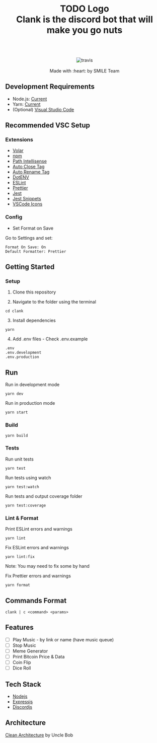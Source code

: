 <h1 align="center">
  TODO Logo
  <br>
    Clank is the discord bot that will make you go nuts
  <br>
  <br>
</h1>

<p align="center">
  <br>
  <img src="https://app.travis-ci.com/Psycarlo/clank.svg?branch=main" alt="travis">
  <br>
  <br>
  Made with :heart: by SMILE Team
</p>

## Development Requirements

- Node.js: [Current](https://nodejs.org/en/)
- Yarn: [Current](https://classic.yarnpkg.com/lang/en/docs/install)
- (Optional) [Visual Studio Code](https://code.visualstudio.com/)

## Recommended VSC Setup

### Extensions

- [Volar](https://marketplace.visualstudio.com/items?itemName=johnsoncodehk.volar)
- [npm](https://marketplace.visualstudio.com/items?itemName=eg2.vscode-npm-script)
- [Path Intellisense](https://marketplace.visualstudio.com/items?itemName=christian-kohler.path-intellisense)
- [Auto Close Tag](https://marketplace.visualstudio.com/items?itemName=formulahendry.auto-close-tag)
- [Auto Rename Tag](https://marketplace.visualstudio.com/items?itemName=formulahendry.auto-rename-tag)
- [DotENV](https://marketplace.visualstudio.com/items?itemName=mikestead.dotenv)
- [ESLint](https://marketplace.visualstudio.com/items?itemName=dbaeumer.vscode-eslint)
- [Prettier](https://marketplace.visualstudio.com/items?itemName=esbenp.prettier-vscode)
- [Jest](https://marketplace.visualstudio.com/items?itemName=Orta.vscode-jest)
- [Jest Snippets](https://marketplace.visualstudio.com/items?itemName=andys8.jest-snippets)
- [VSCode Icons](https://marketplace.visualstudio.com/items?itemName=vscode-icons-team.vscode-icons)

### Config

- Set Format on Save

Go to Settings and set:

```
Format On Save: On
Default Formatter: Prettier
```

## Getting Started

### Setup

1. Clone this repository

2. Navigate to the folder using the terminal

```
cd clank
```

3. Install dependencies

```
yarn
```

4. Add .env files - Check .env.example

```
.env
.env.development
.env.production
```

## Run

Run in development mode

```
yarn dev
```

Run in production mode

```
yarn start
```

### Build

```
yarn build
```

### Tests

Run unit tests

```
yarn test
```

Run tests using watch

```
yarn test:watch
```

Run tests and output coverage folder

```
yarn test:coverage
```

### Lint & Format

Print ESLint errors and warnings

```
yarn lint
```

Fix ESLint errors and warnings

```
yarn lint:fix
```

Note: You may need to fix some by hand

Fix Prettier errors and warnings

```
yarn format
```

## Commands Format

```
clank | c <command> <params>
```

## Features

- [ ] Play Music - by link or name (have music queue)
- [ ] Stop Music
- [ ] Meme Generator
- [ ] Print Bitcoin Price & Data
- [ ] Coin Flip
- [ ] Dice Roll

## Tech Stack

- [Nodejs](https://nodejs.org/en/)
- [Expressjs](https://expressjs.com/)
- [Discordjs](https://discord.js.org/#/)

## Architecture

[Clean Architecture](https://blog.cleancoder.com/uncle-bob/2012/08/13/the-clean-architecture.html) by Uncle Bob
